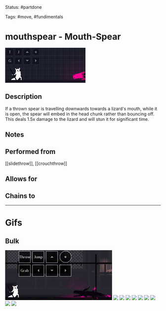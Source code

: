 Status: #partdone

Tags: #move, #fundimentals

# mouthspear - Mouth-Spear
<img src=https://raw.githubusercontent.com/LauraHannah44/Rain-World-Movement/main/Files/mouthspear_header.gif>

## Description
If a thrown spear is travelling downwards towards a lizard's mouth, while it is open, the spear will embed in the head chunk rather than bouncing off. This deals 1.5x damage to the lizard and will stun it for significant time.

## Notes


## Performed from
[[slidethrow]], [[crouchthrow]]

## Allows for


## Chains to


___
# Gifs
## Bulk
<img src=https://raw.githubusercontent.com/LauraHannah44/Rain-World-Movement/main/Files/mouthspear_0.gif>

<img src=https://raw.githubusercontent.com/LauraHannah44/Rain-World-Movement/main/Files/mouthspear_1.gif>

<img src=https://raw.githubusercontent.com/LauraHannah44/Rain-World-Movement/main/Files/mouthspear_2.gif>

<img src=https://raw.githubusercontent.com/LauraHannah44/Rain-World-Movement/main/Files/mouthspear_3.gif>

<img src=https://raw.githubusercontent.com/LauraHannah44/Rain-World-Movement/main/Files/mouthspear_4.gif>

<img src=https://raw.githubusercontent.com/LauraHannah44/Rain-World-Movement/main/Files/mouthspear_5.gif>

<img src=https://raw.githubusercontent.com/LauraHannah44/Rain-World-Movement/main/Files/mouthspear_6.gif>

<img src=https://raw.githubusercontent.com/LauraHannah44/Rain-World-Movement/main/Files/mouthspear_7.gif>

<img src=https://raw.githubusercontent.com/LauraHannah44/Rain-World-Movement/main/Files/mouthspear_8.gif>

<img src=https://raw.githubusercontent.com/LauraHannah44/Rain-World-Movement/main/Files/mouthspear_9.gif>
